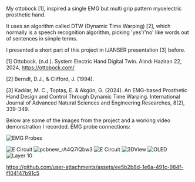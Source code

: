 My ottobock [1], inspired a single EMG but multi grip pattern myoelectric prosthetic hand.

It uses an algorithm called DTW (Dynamic Time Warping) [2], which normally is a speech recognition algorithm, picking 'yes'/'no' like words out of sentences in simple terms.

I presented a short part of this project in IJANSER presentation [3] before.

[1] Ottobock. (n.d.). System Electric Hand Digital Twin. Alındı Haziran 22, 2024, https://ottobock.com/

[2] Berndt, D.J., & Clifford, J. (1994).

[3] Kadılar, M. C., Toptaş, E. & Akgün, G. (2024). An EMG-based Prosthetic Hand Design and Control Through Dynamic Time Warping. International Journal of Advanced Natural Sciences and Engineering Researches, 8(2), 339-349. 


Below are some of the images from the project and a working video demonstration I recorded.
EMG probe connections:

![EMG Probes](https://github.com/user-attachments/assets/c286c6e3-3aae-4f18-991e-e6e62725d567)



![E Circuit](https://github.com/user-attachments/assets/dcf46c61-ebfa-4250-a517-7626e3944b9f)
![pcbnew_rA4Q7lQbw3](https://github.com/user-attachments/assets/0701f87a-ca53-46b9-9a88-1d37206926b3)
![E Circuit](https://github.com/user-attachments/assets/214b0da7-b913-4b3a-81a4-8d0ce5a349b5)
![3DView](https://github.com/user-attachments/assets/ef785796-5f56-4458-9748-d2fed3997954)
![OLED](https://github.com/user-attachments/assets/c69b61e3-642b-458f-b2a8-5e7c67c7c2f6)
![Layer 10](https://github.com/user-attachments/assets/25244ae5-5a1d-4c5f-933f-386d501a663f)


https://github.com/user-attachments/assets/ee5b2b8d-1e6a-491c-984f-f104147b91c5

